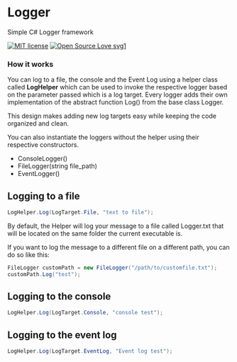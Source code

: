 # Logger
Simple C# Logger framework

[![MIT license](https://img.shields.io/badge/License-MIT-blue.svg)](https://lbesson.mit-license.org/)
[![Open Source Love svg1](https://badges.frapsoft.com/os/v1/open-source.svg?v=103)](https://github.com/ellerbrock/open-source-badges/)

### How it works

You can log to a file, the console and the Event Log using a helper class called **LogHelper** which can be used to invoke the respective logger based on the parameter passed which is a log target.  Every logger adds their own implementation of the abstract function Log() from the base class Logger.

This design makes adding new log targets easy while keeping the code organized and clean.


You can also instantiate the loggers without the helper using their respective constructors.

* ConsoleLogger()
* FileLogger(string file_path)
* EventLogger()

## Logging to a file
 ```cs
 LogHelper.Log(LogTarget.File, "text to file");
 ```
  By default, the Helper will log your message to a file called Logger.txt that will be located on the same folder the current executable is.

  If you want to log the message to a different file on a different path, you can do so like this:
```cs
FileLogger customPath = new FileLogger("/path/to/customfile.txt");
customPath.Log("test");
 ```

## Logging to the console
 ```cs
LogHelper.Log(LogTarget.Console, "console test");
  ```
## Logging to the event log
 ```cs
LogHelper.Log(LogTarget.EventLog, "Event log test");
```